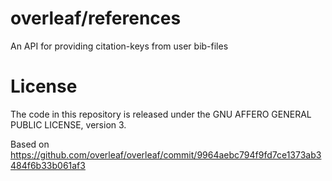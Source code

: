 overleaf/references
===============

An API for providing citation-keys from user bib-files

License
=======
The code in this repository is released under the GNU AFFERO GENERAL PUBLIC LICENSE, version 3.

Based on https://github.com/overleaf/overleaf/commit/9964aebc794f9fd7ce1373ab3484f6b33b061af3
